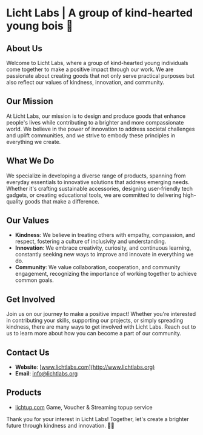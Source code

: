 # Licht Labs | A group of kind-hearted young bois 👋

## About Us
Welcome to Licht Labs, where a group of kind-hearted young individuals come together to make a positive impact through our work. We are passionate about creating goods that not only serve practical purposes but also reflect our values of kindness, innovation, and community.

## Our Mission
At Licht Labs, our mission is to design and produce goods that enhance people's lives while contributing to a brighter and more compassionate world. We believe in the power of innovation to address societal challenges and uplift communities, and we strive to embody these principles in everything we create.

## What We Do
We specialize in developing a diverse range of products, spanning from everyday essentials to innovative solutions that address emerging needs. Whether it's crafting sustainable accessories, designing user-friendly tech gadgets, or creating educational tools, we are committed to delivering high-quality goods that make a difference.

## Our Values
- **Kindness**: We believe in treating others with empathy, compassion, and respect, fostering a culture of inclusivity and understanding.
- **Innovation**: We embrace creativity, curiosity, and continuous learning, constantly seeking new ways to improve and innovate in everything we do.
- **Community**: We value collaboration, cooperation, and community engagement, recognizing the importance of working together to achieve common goals.

## Get Involved
Join us on our journey to make a positive impact! Whether you're interested in contributing your skills, supporting our projects, or simply spreading kindness, there are many ways to get involved with Licht Labs. Reach out to us to learn more about how you can become a part of our community.

## Contact Us
- **Website**: [www.lichtlabs.com](http://www.lichtlabs.org)
- **Email**: info@lichtlabs.org

## Products
- [lichtup.com](https://lichtup.com) Game, Voucher & Streaming topup service

Thank you for your interest in Licht Labs! Together, let's create a brighter future through kindness and innovation. 👋✨

<!--

**Here are some ideas to get you started:**

🙋‍♀️ A short introduction - what is your organization all about?
🌈 Contribution guidelines - how can the community get involved?
👩‍💻 Useful resources - where can the community find your docs? Is there anything else the community should know?
🍿 Fun facts - what does your team eat for breakfast?
🧙 Remember, you can do mighty things with the power of [Markdown](https://docs.github.com/github/writing-on-github/getting-started-with-writing-and-formatting-on-github/basic-writing-and-formatting-syntax)
-->
